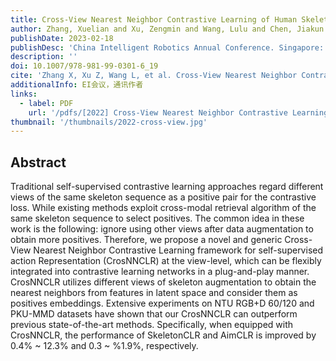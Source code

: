 ```yaml
---
title: Cross-View Nearest Neighbor Contrastive Learning of Human Skeleton Representation
author: Zhang, Xuelian and Xu, Zengmin and Wang, Lulu and Chen, Jiakun
publishDate: 2023-02-18
publishDesc: 'China Intelligent Robotics Annual Conference. Singapore: Springer Nature Singapore, 2022'
description: ''
doi: 10.1007/978-981-99-0301-6_19
cite: 'Zhang X, Xu Z, Wang L, et al. Cross-View Nearest Neighbor Contrastive Learning of Human Skeleton Representation[C]//China Intelligent Robotics Annual Conference. Singapore: Springer Nature Singapore, 2022: 237-256.'
additionalInfo: EI会议，通讯作者
links:
  - label: PDF
    url: '/pdfs/[2022] Cross-View Nearest Neighbor Contrastive Learning of Human Skeleton Representation.pdf'
thumbnail: '/thumbnails/2022-cross-view.jpg'
---
```


## Abstract

Traditional self-supervised contrastive learning approaches regard different views of the same skeleton sequence as a positive pair for the contrastive loss. While existing methods exploit cross-modal retrieval algorithm of the same skeleton sequence to select positives. The common idea in these work is the following: ignore using other views after data augmentation to obtain more positives. Therefore, we propose a novel and generic Cross-View Nearest Neighbor Contrastive Learning framework for self-supervised action Representation (CrosNNCLR) at the view-level, which can be flexibly integrated into contrastive learning networks in a plug-and-play manner. CrosNNCLR utilizes different views of skeleton augmentation to obtain the nearest neighbors from features in latent space and consider them as positives embeddings. Extensive experiments on NTU RGB+D 60/120 and PKU-MMD datasets have shown that our CrosNNCLR can outperform previous state-of-the-art methods. Specifically, when equipped with CrosNNCLR, the performance of SkeletonCLR and AimCLR is improved by 0.4% ~ 12.3% and 0.3 ~ %1.9%, respectively.
